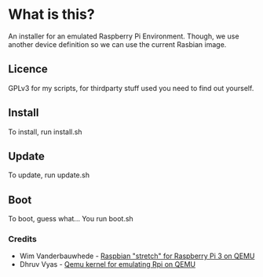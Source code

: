 # What is this?

An installer for an emulated Raspberry Pi Environment. Though, we use another device definition so we can use the current Rasbian image.

## Licence

GPLv3 for my scripts, for thirdparty stuff used you need to find out yourself.

## Install

To install, run install.sh

## Update

To update, run update.sh

## Boot

To boot, guess what... You run boot.sh

### Credits

- Wim Vanderbauwhede - [Raspbian "stretch" for Raspberry Pi 3 on QEMU](https://github.com/wimvanderbauwhede/limited-systems/wiki/Raspbian-%22stretch%22-for-Raspberry-Pi-3-on-QEMU)
- Dhruv Vyas - [Qemu kernel for emulating Rpi on QEMU](https://github.com/dhruvvyas90/qemu-rpi-kernel)

